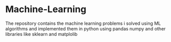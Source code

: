 # Machine-Learning
The repository contains the machine learning problems i solved using ML algorithms and implemented them in python using pandas numpy
and other libraries like sklearn and matplolib
